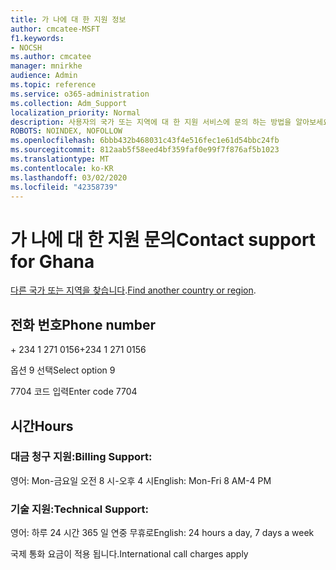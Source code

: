 ```yaml
---
title: 가 나에 대 한 지원 정보
author: cmcatee-MSFT
f1.keywords:
- NOCSH
ms.author: cmcatee
manager: mnirkhe
audience: Admin
ms.topic: reference
ms.service: o365-administration
ms.collection: Adm_Support
localization_priority: Normal
description: 사용자의 국가 또는 지역에 대 한 지원 서비스에 문의 하는 방법을 알아보세요.
ROBOTS: NOINDEX, NOFOLLOW
ms.openlocfilehash: 6bbb432b468031c43f4e516fec1e61d54bbc24fb
ms.sourcegitcommit: 812aab5f58eed4bf359faf0e99f7f876af5b1023
ms.translationtype: MT
ms.contentlocale: ko-KR
ms.lasthandoff: 03/02/2020
ms.locfileid: "42358739"
---
```

# <a name="contact-support-for-ghana"></a><span data-ttu-id="c3bab-103">가 나에 대 한 지원 문의</span><span class="sxs-lookup"><span data-stu-id="c3bab-103">Contact support for Ghana</span></span>

<span data-ttu-id="c3bab-104">[다른 국가 또는 지역을 찾습니다](../contact-support-for-business-products.md).</span><span class="sxs-lookup"><span data-stu-id="c3bab-104">[Find another country or region](../contact-support-for-business-products.md).</span></span>

## <a name="phone-number"></a><span data-ttu-id="c3bab-105">전화 번호</span><span class="sxs-lookup"><span data-stu-id="c3bab-105">Phone number</span></span>
<span data-ttu-id="c3bab-106">+ 234 1 271 0156</span><span class="sxs-lookup"><span data-stu-id="c3bab-106">+234 1 271 0156</span></span>

<span data-ttu-id="c3bab-107">옵션 9 선택</span><span class="sxs-lookup"><span data-stu-id="c3bab-107">Select option 9</span></span>

<span data-ttu-id="c3bab-108">7704 코드 입력</span><span class="sxs-lookup"><span data-stu-id="c3bab-108">Enter code 7704</span></span>

## <a name="hours"></a><span data-ttu-id="c3bab-109">시간</span><span class="sxs-lookup"><span data-stu-id="c3bab-109">Hours</span></span>
### <a name="billing-support"></a><span data-ttu-id="c3bab-110">대금 청구 지원:</span><span class="sxs-lookup"><span data-stu-id="c3bab-110">Billing Support:</span></span>

<span data-ttu-id="c3bab-111">영어: Mon-금요일 오전 8 시-오후 4 시</span><span class="sxs-lookup"><span data-stu-id="c3bab-111">English: Mon-Fri 8 AM-4 PM</span></span>

### <a name="technical-support"></a><span data-ttu-id="c3bab-112">기술 지원:</span><span class="sxs-lookup"><span data-stu-id="c3bab-112">Technical Support:</span></span>

<span data-ttu-id="c3bab-113">영어: 하루 24 시간 365 일 연중 무휴로</span><span class="sxs-lookup"><span data-stu-id="c3bab-113">English: 24 hours a day, 7 days a week</span></span>

<span data-ttu-id="c3bab-114">국제 통화 요금이 적용 됩니다.</span><span class="sxs-lookup"><span data-stu-id="c3bab-114">International call charges apply</span></span>
